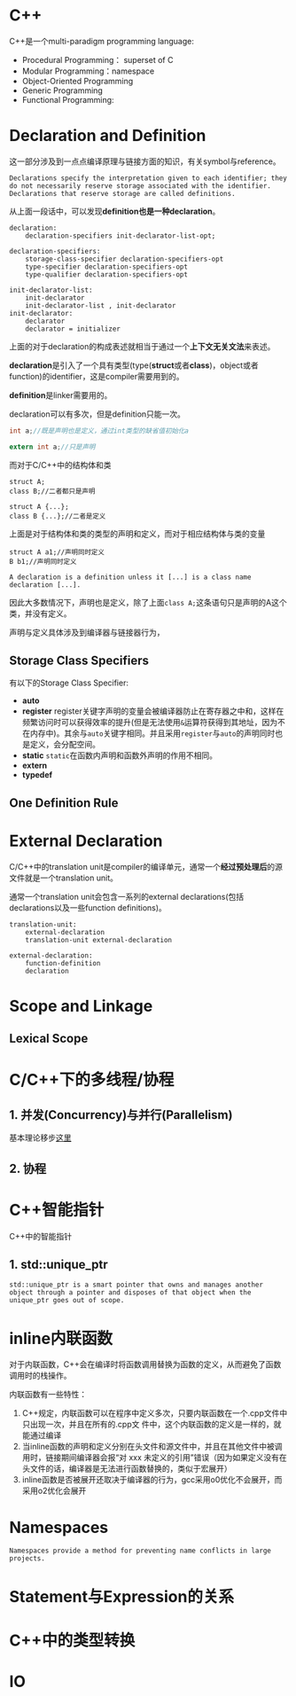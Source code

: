 # C++

C++是一个multi-paradigm programming language:

- Procedural Programming： superset of C
- Modular Programming：namespace
- Object-Oriented Programming
- Generic Programming
- Functional Programming:



# Declaration and Definition

这一部分涉及到一点点编译原理与链接方面的知识，有关symbol与reference。

```
Declarations specify the interpretation given to each identifier; they do not necessarily reserve storage associated with the identifier. Declarations that reserve storage are called definitions.
```

从上面一段话中，可以发现**definition也是一种declaration**。

```
declaration:
	declaration-specifiers init-declarator-list-opt;
	
declaration-specifiers:
	storage-class-specifier declaration-specifiers-opt
	type-specifier declaration-specifiers-opt
	type-qualifier declaration-specifiers-opt

init-declarator-list:
	init-declarator
	init-declarator-list , init-declarator
init-declarator:
	declarator
	declarator = initializer
```

上面的对于declaration的构成表述就相当于通过一个**上下文无关文法**来表述。



**declaration**是引入了一个具有类型(type(**struct**或者**class**)，object或者function)的identifier，这是compiler需要用到的。

**definition**是linker需要用的。

declaration可以有多次，但是definition只能一次。

```c
int a;//既是声明也是定义，通过int类型的缺省值初始化a
```

```c
extern int a;//只是声明
```

而对于C/C++中的结构体和类

```
struct A;
class B;//二者都只是声明
```

```
struct A {...};
class B {...};//二者是定义
```

上面是对于结构体和类的类型的声明和定义，而对于相应结构体与类的变量

```
struct A a1;//声明同时定义
B b1;//声明同时定义
```

```
A declaration is a definition unless it [...] is a class name declaration [...].
```

因此大多数情况下，声明也是定义，除了上面`class A;`这条语句只是声明的A这个类，并没有定义。

声明与定义具体涉及到编译器与链接器行为，



## Storage Class Specifiers

有以下的Storage Class Specifier:

- **auto**
- **register** register关键字声明的变量会被编译器防止在寄存器之中和，这样在频繁访问时可以获得效率的提升(但是无法使用`&`运算符获得到其地址，因为不在内存中)。其余与`auto`关键字相同。并且采用`register`与`auto`的声明同时也是定义，会分配空间。
- **static** `static`在函数内声明和函数外声明的作用不相同。
- **extern**
- **typedef**



## One Definition Rule





# External Declaration

C/C++中的translation unit是compiler的编译单元，通常一个**经过预处理后**的源文件就是一个translation unit。

通常一个translation unit会包含一系列的external declarations(包括declarations以及一些function definitions)。

```
translation-unit:
	external-declaration
	translation-unit external-declaration

external-declaration:
	function-definition
	declaration
```





# Scope and Linkage



## Lexical Scope





# C/C++下的多线程/协程

## 1. 并发(Concurrency)与并行(Parallelism)

基本理论移步[这里](../系统/操作系统.md#7.-并发(Concurrency)与并行(Parallelism))

## 2. 协程



# C++智能指针

C++中的智能指针

## 1. std::unique_ptr

```
std::unique_ptr is a smart pointer that owns and manages another object through a pointer and disposes of that object when the unique_ptr goes out of scope. 
```



# inline内联函数

对于内联函数，C++会在编译时将函数调用替换为函数的定义，从而避免了函数调用时的栈操作。



内联函数有一些特性：

1. C++规定，内联函数可以在程序中定义多次，只要内联函数在一个.cpp文件中只出现一次，并且在所有的.cpp文 件中，这个内联函数的定义是一样的，就能通过编译
2. 当inline函数的声明和定义分别在头文件和源文件中，并且在其他文件中被调用时，链接期间编译器会报“对 xxx 未定义的引用”错误（因为如果定义没有在头文件的话，编译器是无法进行函数替换的，类似于宏展开）
3. inline函数是否被展开还取决于编译器的行为，gcc采用o0优化不会展开，而采用o2优化会展开



# Namespaces

```
Namespaces provide a method for preventing name conflicts in large projects.
```



# Statement与Expression的关系



# C++中的类型转换

# IO

